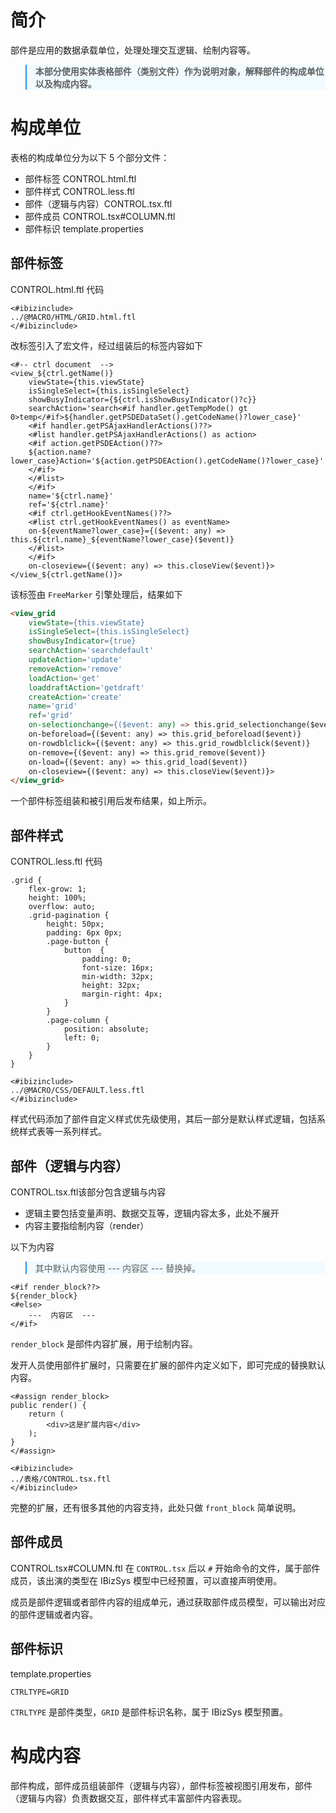 # 简介

部件是应用的数据承载单位，处理处理交互逻辑、绘制内容等。

<blockquote style="border-color: #2892ec;background-color: #f0faff;">
    <p>
        <strong>
        本部分使用实体表格部件（类别文件）作为说明对象，解释部件的构成单位以及构成内容。
        </strong>
    </p>
</blockquote>


# 构成单位

表格的构成单位分为以下 5 个部分文件：

- 部件标签 CONTROL.html.ftl 
- 部件样式 CONTROL.less.ftl 
- 部件（逻辑与内容）CONTROL.tsx.ftl 
- 部件成员 CONTROL.tsx#COLUMN.ftl 
- 部件标识 template.properties 


## 部件标签

CONTROL.html.ftl 代码

```freemarker
<#ibizinclude>
../@MACRO/HTML/GRID.html.ftl
</#ibizinclude>
```

改标签引入了宏文件，经过组装后的标签内容如下

```freemarker
<#-- ctrl document  -->
<view_${ctrl.getName()} 
    viewState={this.viewState} 
    isSingleSelect={this.isSingleSelect} 
    showBusyIndicator={${ctrl.isShowBusyIndicator()?c}} 
    searchAction='search<#if handler.getTempMode() gt 0>temp</#if>${handler.getPSDEDataSet().getCodeName()?lower_case}' 
    <#if handler.getPSAjaxHandlerActions()??>
    <#list handler.getPSAjaxHandlerActions() as action>
    <#if action.getPSDEAction()??>
    ${action.name?lower_case}Action='${action.getPSDEAction().getCodeName()?lower_case}' 
    </#if> 
    </#list>
    </#if>
    name='${ctrl.name}' 
    ref='${ctrl.name}' 
    <#if ctrl.getHookEventNames()??>
    <#list ctrl.getHookEventNames() as eventName>
    on-${eventName?lower_case}={($event: any) => this.${ctrl.name}_${eventName?lower_case}($event)} 
    </#list>
    </#if>
    on-closeview={($event: any) => this.closeView($event)}>
</view_${ctrl.getName()}>
```
该标签由 `FreeMarker` 引擎处理后，结果如下

```html
<view_grid 
    viewState={this.viewState} 
    isSingleSelect={this.isSingleSelect} 
    showBusyIndicator={true} 
    searchAction='searchdefault' 
    updateAction='update' 
    removeAction='remove' 
    loadAction='get' 
    loaddraftAction='getdraft' 
    createAction='create' 
    name='grid' 
    ref='grid' 
    on-selectionchange={($event: any) => this.grid_selectionchange($event)} 
    on-beforeload={($event: any) => this.grid_beforeload($event)} 
    on-rowdblclick={($event: any) => this.grid_rowdblclick($event)} 
    on-remove={($event: any) => this.grid_remove($event)} 
    on-load={($event: any) => this.grid_load($event)} 
    on-closeview={($event: any) => this.closeView($event)}>
</view_grid>
```

一个部件标签组装和被引用后发布结果，如上所示。


## 部件样式

CONTROL.less.ftl 代码

```freemarker
.grid {
    flex-grow: 1;
    height: 100%;
    overflow: auto;
    .grid-pagination {
        height: 50px;
        padding: 6px 0px;
        .page-button {
            button  {
                padding: 0;
                font-size: 16px;
                min-width: 32px;
                height: 32px;
                margin-right: 4px;
            }
        }
        .page-column {
            position: absolute;
            left: 0;
        }
    }
}

<#ibizinclude>
../@MACRO/CSS/DEFAULT.less.ftl
</#ibizinclude>
```

样式代码添加了部件自定义样式优先级使用，其后一部分是默认样式逻辑，包括系统样式表等一系列样式。


## 部件（逻辑与内容）

CONTROL.tsx.ftl该部分包含逻辑与内容
- 逻辑主要包括变量声明、数据交互等，逻辑内容太多，此处不展开
- 内容主要指绘制内容（render）

以下为内容

<blockquote style="border-color: #2892ec;background-color: #f0faff;">
    <p>
        其中默认内容使用 ---  内容区  --- 替换掉。
    </p>
</blockquote>

```freemarker
<#if render_block??>
${render_block}
<#else>
    ---  内容区  ---
</#if>
```

`render_block` 是部件内容扩展，用于绘制内容。

发开人员使用部件扩展时，只需要在扩展的部件内定义如下，即可完成的替换默认内容。

```freemarker
<#assign render_block>
public render() {
    return (
        <div>这是扩展内容</div>
    );
}
</#assign>

<#ibizinclude>
../表格/CONTROL.tsx.ftl
</#ibizinclude>

```

完整的扩展，还有很多其他的内容支持，此处只做 `front_block` 简单说明。

## 部件成员

CONTROL.tsx#COLUMN.ftl 在 `CONTROL.tsx` 后以 `#` 开始命令的文件，属于部件成员，该出演的类型在 IBizSys 模型中已经预置，可以直接声明使用。

成员是部件逻辑或者部件内容的组成单元，通过获取部件成员模型，可以输出对应的部件逻辑或者内容。

## 部件标识

template.properties

```freemarker
CTRLTYPE=GRID
```
`CTRLTYPE` 是部件类型，`GRID` 是部件标识名称，属于 IBizSys 模型预置。


# 构成内容

部件构成，部件成员组装部件（逻辑与内容），部件标签被视图引用发布，部件（逻辑与内容）负责数据交互，部件样式丰富部件内容表现。
